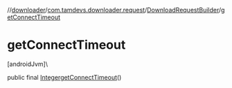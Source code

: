 //[downloader](../../../index.md)/[com.tamdevs.downloader.request](../index.md)/[DownloadRequestBuilder](index.md)/[getConnectTimeout](get-connect-timeout.md)

# getConnectTimeout

[androidJvm]\

public final [Integer](https://developer.android.com/reference/kotlin/java/lang/Integer.html)[getConnectTimeout](get-connect-timeout.md)()
